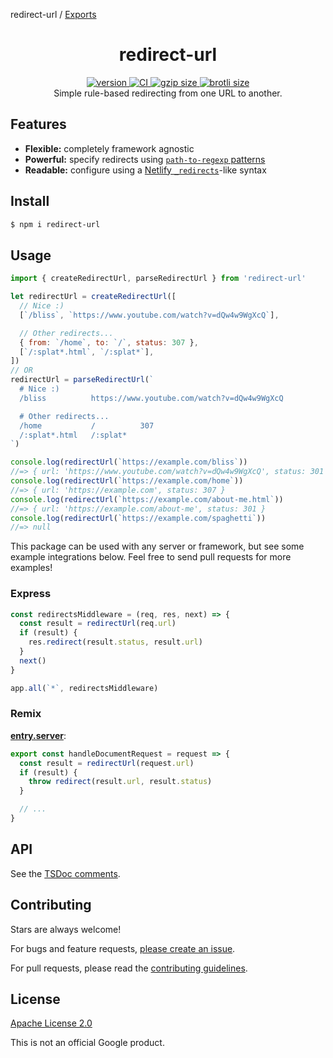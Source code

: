redirect-url / [Exports](modules.md)

<h1 align="center">
  redirect-url
</h1>

<div align="center">
  <a href="https://npmjs.org/package/redirect-url">
    <img src="https://badgen.net/npm/v/redirect-url" alt="version" />
  </a>
  <a href="https://github.com/TomerAberbach/redirect-url/actions">
    <img src="https://github.com/TomerAberbach/redirect-url/workflows/CI/badge.svg" alt="CI" />
  </a>
  <a href="https://unpkg.com/redirect-url/dist/index.min.js">
    <img src="https://deno.bundlejs.com/?q=redirect-url&badge" alt="gzip size" />
  </a>
  <a href="https://unpkg.com/redirect-url/dist/index.min.js">
    <img src="https://deno.bundlejs.com/?q=redirect-url&config={%22compression%22:{%22type%22:%22brotli%22}}&badge" alt="brotli size" />
  </a>
</div>

<div align="center">
  Simple rule-based redirecting from one URL to another.
</div>

## Features

- **Flexible:** completely framework agnostic
- **Powerful:** specify redirects using
  [`path-to-regexp` patterns](https://github.com/pillarjs/path-to-regexp?tab=readme-ov-file#parameters)
- **Readable:** configure using a
  [Netlify `_redirects`](https://docs.netlify.com/routing/redirects#syntax-for-the-redirects-file)-like
  syntax

## Install

```sh
$ npm i redirect-url
```

## Usage

```js
import { createRedirectUrl, parseRedirectUrl } from 'redirect-url'

let redirectUrl = createRedirectUrl([
  // Nice :)
  [`/bliss`, `https://www.youtube.com/watch?v=dQw4w9WgXcQ`],

  // Other redirects...
  { from: `/home`, to: `/`, status: 307 },
  [`/:splat*.html`, `/:splat*`],
])
// OR
redirectUrl = parseRedirectUrl(`
  # Nice :)
  /bliss          https://www.youtube.com/watch?v=dQw4w9WgXcQ

  # Other redirects...
  /home           /          307
  /:splat*.html   /:splat*
`)

console.log(redirectUrl(`https://example.com/bliss`))
//=> { url: 'https://www.youtube.com/watch?v=dQw4w9WgXcQ', status: 301 }
console.log(redirectUrl(`https://example.com/home`))
//=> { url: 'https://example.com', status: 307 }
console.log(redirectUrl(`https://example.com/about-me.html`))
//=> { url: 'https://example.com/about-me', status: 301 }
console.log(redirectUrl(`https://example.com/spaghetti`))
//=> null
```

This package can be used with any server or framework, but see some example
integrations below. Feel free to send pull requests for more examples!

### Express

```js
const redirectsMiddleware = (req, res, next) => {
  const result = redirectUrl(req.url)
  if (result) {
    res.redirect(result.status, result.url)
  }
  next()
}

app.all(`*`, redirectsMiddleware)
```

### Remix

[**entry.server**](https://remix.run/docs/en/main/file-conventions/entry.server):

```js
export const handleDocumentRequest = request => {
  const result = redirectUrl(request.url)
  if (result) {
    throw redirect(result.url, result.status)
  }

  // ...
}
```

## API

See the
[TSDoc comments](https://github.com/TomerAberbach/redirect-url/blob/main/src/index.ts).

## Contributing

Stars are always welcome!

For bugs and feature requests,
[please create an issue](https://github.com/TomerAberbach/redirect-url/issues/new).

For pull requests, please read the
[contributing guidelines](https://github.com/TomerAberbach/redirect-url/blob/main/contributing.md).

## License

[Apache License 2.0](https://github.com/TomerAberbach/redirect-url/blob/main/license)

This is not an official Google product.
